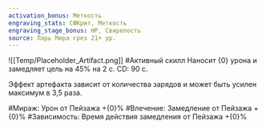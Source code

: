```yaml
---
activation_bonus: Меткость
engraving_stats: СФКрит, Меткость
engraving_stage_bonus: HP, Свирепость
source: Ларь Мира грез 21+ ур.
---
```

![[Temp/Placeholder_Artifact.png]]
#Активный скилл
Наносит {0} урона и замедляет цель на 45% на 2 с. CD: 90 с.

Эффект артефакта зависит от количества зарядов и может быть усилен максимум в 3,5 раза.

#Мираж: 
Урон от Пейзажа +{0}%
#Влечение: 
Замедление от Пейзажа +{0}%
#Зависимость: 
Время действия замедления от Пейзажа +{0}%
